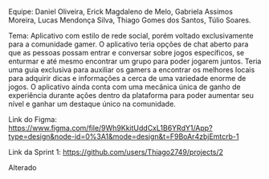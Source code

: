 Equipe: Daniel Oliveira,
        Erick Magdaleno de Melo,
        Gabriela Assimos Moreira, 
        Lucas Mendonça Silva,
        Thiago Gomes dos Santos,
        Túlio Soares. 

Tema: Aplicativo com estilo de rede social, porém voltado exclusivamente para a comunidade gamer. O aplicativo teria opções de chat aberto para que as pessoas possam entrar e conversar sobre jogos específicos, se enturmar e até mesmo encontrar um grupo para poder jogarem juntos. Teria uma guia exclusiva para auxiliar os gamers a encontrar os melhores locais para adquirir dicas e informações a cerca de uma variedade enorme de jogos. O aplicativo ainda conta com uma mecânica única de ganho de experiência durante ações dentro da plataforma para poder aumentar seu nível e ganhar um destaque único na comunidade.

Link do Figma: https://www.figma.com/file/9Wh9KkitUddCxL1B6YRdY1/App?type=design&node-id=0%3A1&mode=design&t=F9BoAr4zbjEmtcrb-1 

Link da Sprint 1: https://github.com/users/Thiago2749/projects/2 


Alterado
